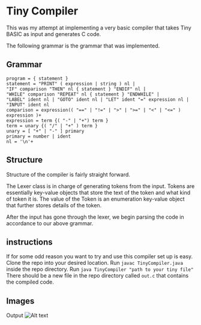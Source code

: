 # Tiny Compiler

This was my attempt at implementing a very basic compiler that takes Tiny BASIC as input and generates C code. 

The following grammar is the grammar that was implemented.

## Grammar

    program = { statement }
    statement = "PRINT" ( expression | string ) nl | 
    "IF" comparison "THEN" nl { statement } "ENDIF" nl |
    "WHILE" comparison "REPEAT" nl { statement } "ENDWHILE" |
    "LABEL" ident nl | "GOTO" ident nl | "LET" ident "=" expression nl |
    "INPUT" ident nl
    comparison = expression(( "==" | "!=" | ">" | ">=" | "<" | "<=" ) expression )+
    expression = term {( "-" | "+") term }
    term = unary {( "/" | "+" ) term }
    unary = [ "+" | "-" ] primary
    primary = number | ident
    nl = '\n'+
    
## Structure

Structure of the compiler is fairly straight forward.

The Lexer class is in charge of generating tokens from the input. 
Tokens are essentially key-value objects that store the text of the token and what kind of token it is.
The value of the Token is an enumeration key-value object that further stores details of the token.

After the input has gone through the lexer, we begin parsing the code in accordance to our above grammar. 

## instructions

 If for some odd reason you want to try and use this compiler set up is easy.
 Clone the repo into your desired location. 
 Run `javac TinyCompiler.java` inside the repo directory. 
 Run `java TinyCompiler "path to your tiny file"`
 There should be a new file in the repo directory called `out.c` that contains the compiled code.


## Images

Output
![Alt text](/output.png?raw=true "Output")

